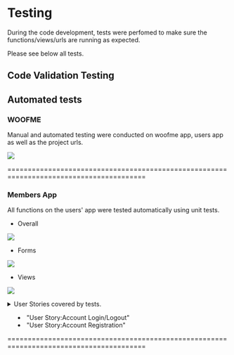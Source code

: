 # Testing

During the code development, tests were perfomed to make sure the functions/views/urls are running as expected.

Please see below all tests.

## Code Validation Testing

## Automated tests

### **WOOFME** 
Manual and automated testing were conducted on woofme app, users app as well as the project urls.

<p><img src="media/readme/"></p>

========================================================================================

### **Members App** 
All functions on the users' app were tested automatically using unit tests.

* Overall
<p><img src="media/readme/unittests/"></p>


* Forms
<p><img src="media/readme/unittests/"></p>



* Views
<p><img src="media/readme/unittests/"></p>


<details>
<summary>
User Stories covered by tests.

+  "User Story:Account Login/Logout"
+  "User Story:Account Registration"

</summary>

| test_forms| test_views |  
|    ---    |  ---       |
| SignupFormTest() |  TestRegister() |  
| SignUpFormTestInvalid()|TestLogin()|
||TestLogout()|   | 

</details>
========================================================================================
